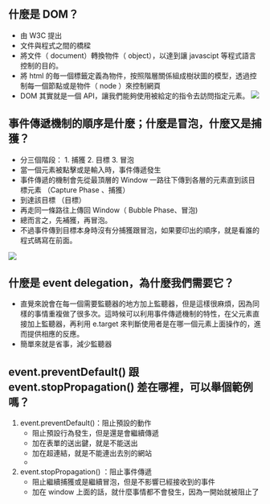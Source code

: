 ## 什麼是 DOM？
* 由 W3C 提出
* 文件與程式之間的橋樑
* 將文件（ document）轉換物件（ object），以達到讓 javascipt 等程式語言控制的目的。
* 將 html 的毎一個標籤定義為物件，按照階層關係組成樹狀圖的模型，透過控制每一個節點或是物件（ node ）來控制網頁
* DOM 其實就是一個 API，讓我們能夠使用被給定的指令去訪問指定元素。
![](https://upload.wikimedia.org/wikipedia/commons/5/5a/DOM-model.svg)

## 事件傳遞機制的順序是什麼；什麼是冒泡，什麼又是捕獲？

* 分三個階段： 1. 捕獲 2. 目標 3. 冒泡
* 當一個元素被點擊或是輸入時，事件傳遞發生
* 事件傳遞的機制會先從最頂層的 Window 一路往下傳到各層的元素直到該目標元素 （Capture Phase 、捕獲）
* 到達該目標 （目標）
* 再走同一條路往上傳回 Window（ Bubble Phase、冒泡)
* 總而言之，先補獲，再冒泡。
* 不過事件傳到目標本身時沒有分捕獲跟冒泡，如果要印出的順序，就是看誰的程式碼寫在前面。

![](https://camo.githubusercontent.com/3b68e2eaad286f88424c8c06ac35d52d95b5ba8815306a4fea79f780aa7895ff/68747470733a2f2f7777772e77332e6f72672f54522f444f4d2d4c6576656c2d332d4576656e74732f696d616765732f6576656e74666c6f772e737667)
## 什麼是 event delegation，為什麼我們需要它？
* 直覺來說會在每一個需要監聽器的地方加上監聽器，但是這樣很麻煩，因為同樣的事情重複做了很多次。這時候可以利用事件傳遞機制的特性，在父元素直接加上監聽器，再利用 e.target 來判斷使用者是在哪一個元素上面操作的，進而提供相應的反應。
* 簡單來就是省事，減少監聽器

## event.preventDefault() 跟 event.stopPropagation() 差在哪裡，可以舉個範例嗎？

1. event.preventDefault()：阻止預設的動作
	* 阻止預設行為發生，但是還是會繼續傳遞
	* 加在表單的送出鍵，就是不能送出
	* 加在超連結，就是不能連出去別的網站
	* 
2. event.stopPropagation() ：阻止事件傳遞
	* 阻止繼續捕獲或是繼續冒泡，但是不影響已經接收到的事件
	* 加在 window 上面的話，就什麼事情都不會發生，因為一開始就被阻止了
	